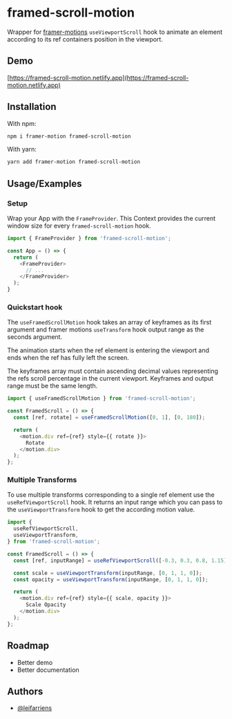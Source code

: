 # framed-scroll-motion

Wrapper for [framer-motions](https://github.com/framer/motion/tree/main/packages/framer-motion) `useViewportScroll` hook to animate an element according to its ref containers position in the viewport.

## Demo

[https://framed-scroll-motion.netlify.app](https://framed-scroll-motion.netlify.app)

## Installation

With npm:

```sh
npm i framer-motion framed-scroll-motion
```

With yarn:

```sh
yarn add framer-motion framed-scroll-motion
```

## Usage/Examples

### Setup

Wrap your App with the `FrameProvider`. This Context provides the current window size for every `framed-scroll-motion` hook.

```js
import { FrameProvider } from 'framed-scroll-motion';

const App = () => {
  return (
    <FrameProvider>
      // ...
    </FrameProvider>
  );
}
```

### Quickstart hook

The `useFramedScrollMotion` hook takes an array of keyframes as its first argument and framer motions `useTransform` hook output range as the seconds argument.

The animation starts when the ref element is entering the viewport and ends when the ref has fully left the screen.

The keyframes array must contain ascending decimal values representing the refs scroll percentage in the current viewport. Keyframes and output range must be the same length.

```js
import { useFramedScrollMotion } from 'framed-scroll-motion';

const FramedScroll = () => {
  const [ref, rotate] = useFramedScrollMotion([0, 1], [0, 180]);

  return (
    <motion.div ref={ref} style={{ rotate }}>
      Rotate
    </motion.div>
  );
};
```

### Multiple Transforms

To use multiple transforms corresponding to a single ref element use the `useRefViewportScroll` hook. It returns an input range which you can pass to the `useViewportTransform` hook to get the according motion value.

```js
import {
  useRefViewportScroll,
  useViewportTransform,
} from 'framed-scroll-motion';

const FramedScroll = () => {
  const [ref, inputRange] = useRefViewportScroll([-0.3, 0.3, 0.8, 1.15]);

  const scale = useViewportTransform(inputRange, [0, 1, 1, 0]);
  const opacity = useViewportTransform(inputRange, [0, 1, 1, 0]);

  return (
    <motion.div ref={ref} style={{ scale, opacity }}>
      Scale Opacity
    </motion.div>
  );
};
```

## Roadmap

- Better demo
- Better documentation

## Authors

- [@leifarriens](https://www.github.com/leifarriens)

